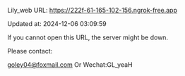 Lily_web URL: https://222f-61-165-102-156.ngrok-free.app

Updated at: 2024-12-06 03:09:59

If you cannot open this URL, the server might be down.

Please contact: 

goley04@foxmail.com Or Wechat:GL_yeaH